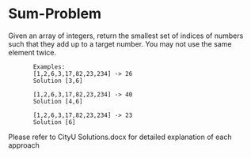 # Sum-Problem
Given an array of integers, return the smallest set of indices of numbers such that they add up to a target number. You may not use the same element twice.
 
           Examples:
           [1,2,6,3,17,82,23,234] -> 26
           Solution [3,6]
 
           [1,2,6,3,17,82,23,234] -> 40
           Solution [4,6]
 
           [1,2,6,3,17,82,23,234] -> 23
           Solution [6]

Please refer to CityU Solutions.docx for detailed explanation of each approach
